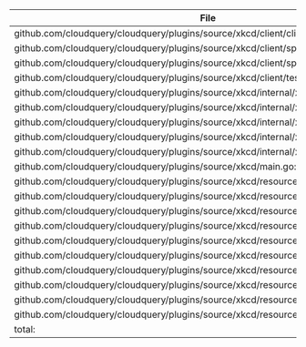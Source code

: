 | File | Function | Coverage |
| --- | --- | --- |
| github.com/cloudquery/cloudquery/plugins/source/xkcd/client/client.go:20: | New | 0.0% |
| github.com/cloudquery/cloudquery/plugins/source/xkcd/client/spec.go:7: | Validate | 0.0% |
| github.com/cloudquery/cloudquery/plugins/source/xkcd/client/spec.go:11: | SetDefaults | 0.0% |
| github.com/cloudquery/cloudquery/plugins/source/xkcd/client/testing.go:18: | TestHelper | 0.0% |
| github.com/cloudquery/cloudquery/plugins/source/xkcd/internal/xkcd/xkcd.go:32: | WithBaseURL | 0.0% |
| github.com/cloudquery/cloudquery/plugins/source/xkcd/internal/xkcd/xkcd.go:38: | WithHTTPClient | 0.0% |
| github.com/cloudquery/cloudquery/plugins/source/xkcd/internal/xkcd/xkcd.go:44: | NewClient | 0.0% |
| github.com/cloudquery/cloudquery/plugins/source/xkcd/internal/xkcd/xkcd.go:55: | GetComic | 0.0% |
| github.com/cloudquery/cloudquery/plugins/source/xkcd/internal/xkcd/xkcd.go:68: | GetLatestComic | 0.0% |
| github.com/cloudquery/cloudquery/plugins/source/xkcd/main.go:11: | main | 0.0% |
| github.com/cloudquery/cloudquery/plugins/source/xkcd/resources/plugin/client.go:34: | Logger | 0.0% |
| github.com/cloudquery/cloudquery/plugins/source/xkcd/resources/plugin/client.go:38: | Sync | 0.0% |
| github.com/cloudquery/cloudquery/plugins/source/xkcd/resources/plugin/client.go:62: | Tables | 0.0% |
| github.com/cloudquery/cloudquery/plugins/source/xkcd/resources/plugin/client.go:70: | Close | 0.0% |
| github.com/cloudquery/cloudquery/plugins/source/xkcd/resources/plugin/client.go:72: | Configure | 0.0% |
| github.com/cloudquery/cloudquery/plugins/source/xkcd/resources/plugin/client.go:109: | getTables | 0.0% |
| github.com/cloudquery/cloudquery/plugins/source/xkcd/resources/plugin/client.go:125: | titleTransformer | 0.0% |
| github.com/cloudquery/cloudquery/plugins/source/xkcd/resources/plugin/plugin.go:8: | Plugin | 0.0% |
| github.com/cloudquery/cloudquery/plugins/source/xkcd/resources/services/comic.go:13: | ComicsTable | 100.0% |
| github.com/cloudquery/cloudquery/plugins/source/xkcd/resources/services/comic.go:21: | fetchComics | 78.9% |
| total: | (statements) | 13.3% |
